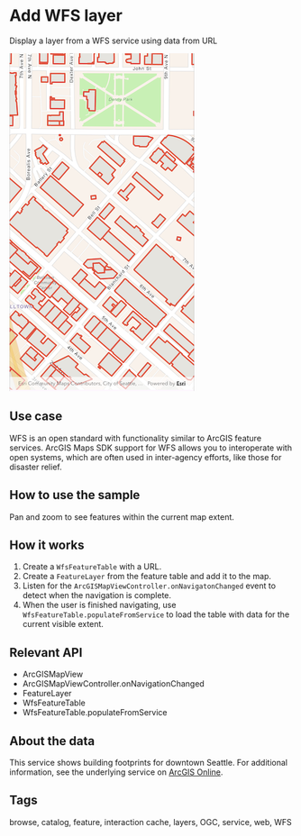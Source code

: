 # Add WFS layer

Display a layer from a WFS service using data from URL

![Image of add WFS layer](add_wfs_layer.png)

## Use case

WFS is an open standard with functionality similar to ArcGIS feature services. ArcGIS Maps SDK support for WFS allows you to interoperate with open systems, which are often used in inter-agency efforts, like those for disaster relief.

## How to use the sample

Pan and zoom to see features within the current map extent.

## How it works

1. Create a `WfsFeatureTable` with a URL.
2. Create a `FeatureLayer` from the feature table and add it to the map.
3. Listen for the `ArcGISMapViewController.onNavigatonChanged` event to detect when the navigation is complete.
4. When the user is finished navigating, use `WfsFeatureTable.populateFromService` to load the table with data for the current visible extent.

## Relevant API

* ArcGISMapView
* ArcGISMapViewController.onNavigationChanged
* FeatureLayer
* WfsFeatureTable
* WfsFeatureTable.populateFromService

## About the data

This service shows building footprints for downtown Seattle. For additional information, see the underlying service on [ArcGIS Online](https://arcgisruntime.maps.arcgis.com/home/item.html?id=1b81d35c5b0942678140efc29bc25391).

## Tags

browse, catalog, feature, interaction cache, layers, OGC, service, web, WFS
